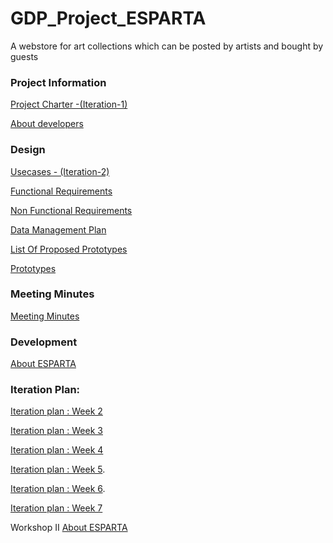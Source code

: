 # GDP_Project_ESPARTA
A webstore for art collections which can be posted by artists and bought by guests

### Project Information
[Project Charter -(Iteration-1)](https://github.com/AjayKumar1403/GDP_Project_ESPARTA/wiki/Project-Charter-(Iteration-1))

[About developers](https://github.com/AjayKumar1403/GDP_Project_ESPARTA/wiki/About-the-Developers)

### Design

[Usecases - (Iteration-2)](https://github.com/AjayKumar1403/GDP_Project_ESPARTA/wiki/Use-Cases-(Iteration-2))

[Functional Requirements](https://github.com/AjayKumar1403/GDP_Project_ESPARTA/wiki/Functional-Requirements-of-Esparta)

[Non Functional Requirements](https://github.com/AjayKumar1403/GDP_Project_ESPARTA/wiki/NON%E2%80%90FUNCTIONAL-REQUIREMENTS)

[Data Management Plan](https://github.com/AjayKumar1403/GDP_Project_ESPARTA/wiki/Data-Management-Plan)

[List Of Proposed Prototypes](https://github.com/AjayKumar1403/GDP_Project_ESPARTA/wiki/List-of-Proposed-Prototypes)

[Prototypes](https://github.com/AjayKumar1403/GDP_Project_ESPARTA/wiki/Prototypes)

### Meeting Minutes
[Meeting Minutes](https://github.com/AjayKumar1403/GDP_Project_ESPARTA/wiki/Meeting-Minutes)

### Development

[About ESPARTA ](https://github.com/AjayKumar1403/GDP_Project_ESPARTA/wiki/ESPARTA)

### Iteration Plan: 
[Iteration plan : Week 2](https://github.com/AjayKumar1403/GDP_Project_ESPARTA/wiki/Iteration-Plan:-Week-2)

[Iteration plan : Week 3](https://github.com/AjayKumar1403/GDP_Project_ESPARTA/wiki/Iteration-Plan:-Week-3)

[Iteration plan : Week 4](https://github.com/AjayKumar1403/GDP_Project_ESPARTA/wiki/Iteration-Plan:--Week-4)

[Iteration plan : Week 5](https://github.com/AjayKumar1403/GDP_Project_ESPARTA/wiki/Iteration-Plan:--Week-5).

[Iteration plan : Week 6](https://github.com/AjayKumar1403/GDP_Project_ESPARTA/wiki/Iteration-Plan:--Week-6).

[Iteration plan : Week 7](https://github.com/AjayKumar1403/GDP_Project_ESPARTA/wiki/Iteration-Plan:--Week-7)

Workshop II
[About ESPARTA ](https://github.com/AjayKumar1403/GDP_Project_ESPARTA/wiki/ESPARTA)
